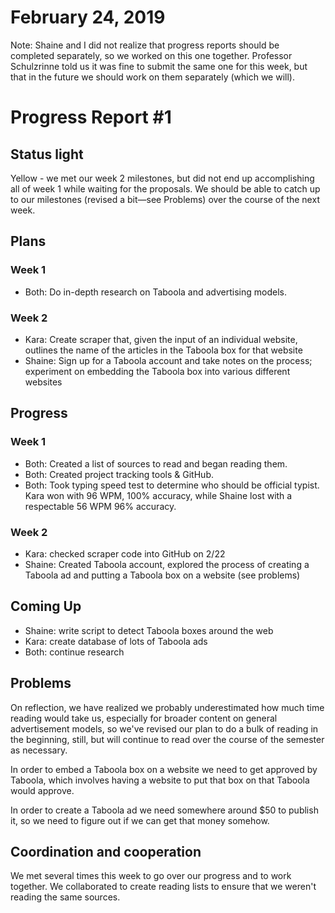# February 24, 2019

Note: Shaine and I did not realize that progress reports should be completed separately, so we worked on this one together. Professor Schulzrinne told us it was fine to submit the same one for this week, but that in the future we should work on them separately (which we will).

# Progress Report #1

## Status light

Yellow - we met our week 2 milestones, but did not end up accomplishing all of week 1 while waiting for the proposals. We should be able to catch up to our milestones (revised a bit—see Problems) over the course of the next week. 

## Plans

### Week 1

- Both: Do in-depth research on Taboola and advertising models.

### Week 2

- Kara: Create scraper that, given the input of an individual website, outlines the name of the articles in the Taboola box for that website
- Shaine: Sign up for a Taboola account and take notes on the process; experiment on embedding the Taboola box into various different websites

## Progress

### Week 1

- Both: Created a list of sources to read and began reading them.
- Both: Created project tracking tools & GitHub.
- Both: Took typing speed test to determine who should be official typist. Kara won with 96 WPM, 100% accuracy, while Shaine lost with a respectable 56 WPM 96% accuracy.

### Week 2

- Kara: checked scraper code into GitHub on 2/22
- Shaine: Created Taboola account, explored the process of creating a Taboola ad and putting a Taboola box on a website (see problems)

## Coming Up

- Shaine: write script to detect Taboola boxes around the web
- Kara: create database of lots of Taboola ads
- Both: continue research

## Problems

On reflection, we have realized we probably underestimated how much time reading would take us, especially for broader content on general advertisement models, so we've revised our plan to do a bulk of reading in the beginning, still, but will continue to read over the course of the semester as necessary.

In order to embed a Taboola box on a website we need to get approved by Taboola, which involves having a website to put that box on that Taboola would approve. 

In order to create a Taboola ad we need somewhere around $50 to publish it, so we need to figure out if we can get that money somehow. 

## Coordination and cooperation

We met several times this week to go over our progress and to work together. We collaborated to create reading lists to ensure that we weren't reading the same sources.